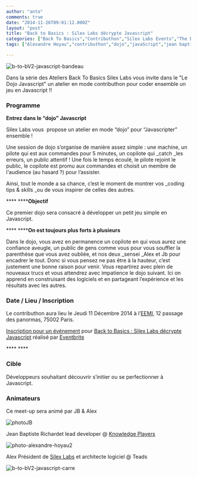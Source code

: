```yaml
---
author: "anto"
comments: true
date: "2014-11-26T09:01:12.000Z"
layout: "post"
title: "Back to Basics : Silex Labs décrypte Javascript"
categories: ["Back To Basics","Contributhon","Silex Labs Events","The Blog"]
tags: ["Alexandre Hoyau","contributhon","dojo","javaScript","jean baptiste richardet","js","silexlabs"]

---
```

![b-to-bV2-javascript-bandeau](https://www.silexlabs.org/wp-content/uploads/2014/11/b-to-bV2-javascript-bandeau.png)

Dans la série des Ateliers Back To Basics Silex Labs vous invite dans le "Le Dojo Javascript" un atelier en mode contributhon pour coder ensemble un jeu en Javascript !!


### **Programme**


**Entrez dans le “dojo” Javascript**

Silex Labs vous  propose un atelier en mode “dojo” pour “Javascripter” ensemble !

Une session de dojo s’organise de manière assez simple : une machine, un pilote qui est aux commandes pour 5 minutes, un copilote qui _catch _les erreurs, un public attentif ! Une fois le temps écoulé, le pilote rejoint le public, le copilote est promu aux commandes et choisit un membre de l'audience (au hasard ?) pour l’assister.

Ainsi, tout le monde a sa chance, c’est le moment de montrer vos _coding tips & skills _ou de vous inspirer de celles des autres.

**** ******Objectif**

Ce premier dojo sera consacré à développer un petit jeu simple en Javascript.

**** ******On est toujours plus forts à plusieurs**

Dans le dojo, vous avez en permanence un copilote en qui vous aurez une confiance aveugle, un public de gens comme vous pour vous souffler la parenthèse que vous avez oubliée, et nos deux _sensei _Alex et Jb pour encadrer le tout. Donc si vous pensez ne pas être à la hauteur, c’est justement une bonne raison pour venir. Vous repartirez avec plein de nouveaux trucs et vous attendrez avec impatience le dojo suivant. Ici on apprend en construisant des logiciels et en partageant l’expérience et les résultats avec les autres.


### **Date / Lieu / Inscription**


Le contributhon aura lieu le Jeudi 11 Décembre 2014 à l’[EEMI](http://www.eemi.com/fr), 12 passage des panormas, 75002 Paris.





[Inscription pour un événement](http://www.eventbrite.fr/r/etckt) pour [Back to Basics : Silex Labs décrypte Javascript](https://www.eventbrite.fr/e/billets-back-to-basics-silex-labs-decrypte-javascript-14525705777?ref=etckt) réalisé par [Eventbrite](http://www.eventbrite.fr?ref=etckt)





**** ****


### **Cible**


Développeurs souhaitant découvrir s’initier ou se perfectionner à Javascript.


### **Animateurs**


Ce meet-up sera animé par JB & Alex

![photoJB](https://www.silexlabs.org/wp-content/uploads/2014/10/photoJB.png)

Jean Baptiste Richardet lead developer @ [Knowledge Players](http://www.knowledge-players.com/)

![photo-alexandre-hoyau2](https://www.silexlabs.org/wp-content/uploads/2014/10/photo-alexandre-hoyau2.png)

Alex Président de [Silex Labs](https://www.silexlabs.org/) et architecte logiciel @ Teads



![b-to-bV2-javascript-carre](https://www.silexlabs.org/wp-content/uploads/2014/11/b-to-bV2-javascript-carre.png)


